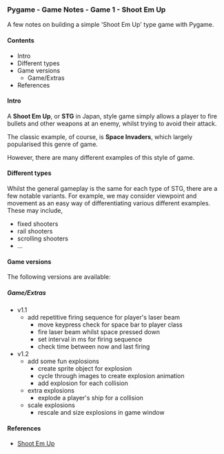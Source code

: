 ### Pygame - Game Notes - Game 1 - Shoot Em Up

A few notes on building a simple 'Shoot Em Up' type game with Pygame.

#### Contents
* Intro
* Different types
* Game versions
  * Game/Extras
* References

#### Intro
A **Shoot Em Up**, or **STG** in Japan, style game simply allows a player to fire bullets and other weapons at an enemy, whilst trying to avoid their attack.

The classic example, of course, is **Space Invaders**, which largely popularised this genre of game.

However, there are many different examples of this style of game.

#### Different types
Whilst the general gameplay is the same for each type of STG, there are a few notable variants. For example, we may consider viewpoint and movement as an easy way of differentiating various different examples. These may include,

  * fixed shooters
  * rail shooters
  * scrolling shooters
  * ...

#### Game versions
The following versions are available:

##### Game/Extras
  * v1.1
    * add repetitive firing sequence for player's laser beam
      * move keypress check for space bar to player class
      * fire laser beam whilst space pressed down
      * set interval in ms for firing sequence
      * check time between now and last firing
  * v1.2
    * add some fun explosions
      * create sprite object for explosion
      * cycle through images to create explosion animation
      * add explosion for each collision
    * extra explosions
      * explode a player's ship for a collision
    * scale explosions
      * rescale and size explosions in game window

#### References
* [Shoot Em Up](https://en.wikipedia.org/wiki/Shoot_'em_up)
